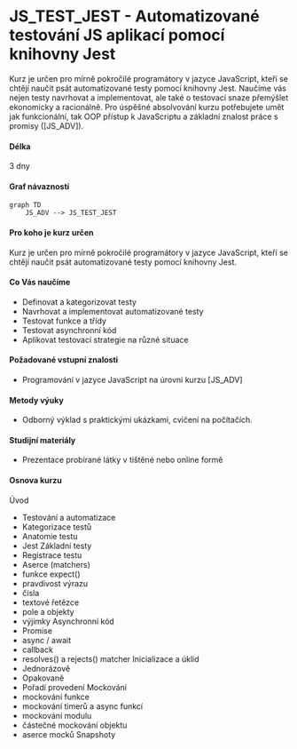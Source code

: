 # JS_TEST_JEST - Automatizované testování JS aplikací pomocí knihovny Jest

Kurz je určen pro mírně pokročilé programátory v jazyce JavaScript, kteří se chtějí naučit psát automatizované testy pomocí knihovny Jest. Naučíme vás nejen testy navrhovat a implementovat, ale také o testovací snaze přemýšlet ekonomicky a racionálně. Pro úspěšné absolvování kurzu potřebujete umět jak funkcionální, tak OOP přístup k JavaScriptu a základní znalost práce s promisy ([JS_ADV]).

#### Délka

3 dny

#### Graf návazností

```mermaid
graph TD
    JS_ADV --> JS_TEST_JEST
```

#### Pro koho je kurz určen

Kurz je určen pro mírně pokročilé programátory v jazyce JavaScript, kteří se chtějí naučit psát automatizované testy pomocí knihovny Jest.

#### Co Vás naučíme

- Definovat a kategorizovat testy
- Navrhovat a implementovat automatizované testy
- Testovat funkce a třídy
- Testovat asynchronní kód
- Aplikovat testovací strategie na různé situace

#### Požadované vstupní znalosti

- Programování v jazyce JavaScript na úrovni kurzu [JS_ADV]

#### Metody výuky

- Odborný výklad s praktickými ukázkami, cvičení na počítačích.

#### Studijní materiály

- Prezentace probírané látky v tištěné nebo online formě

#### Osnova kurzu

Úvod
- Testování a automatizace
- Kategorizace testů
- Anatomie testu
- Jest
Základní testy
- Registrace testu
- Aserce (matchers)
- funkce expect()
- pravdivost výrazu
- čísla
- textové řetězce
- pole a objekty
- výjimky
Asynchronní kód
- Promise
- async / await
- callback
- resolves() a rejects() matcher
Inicializace a úklid
- Jednorázově
- Opakovaně
- Pořadí provedení
Mockování
- mockování funkce
- mockování timerů a async funkcí
- mockování modulu
- částečné mockování objektu
- aserce mocků
Snapshoty
